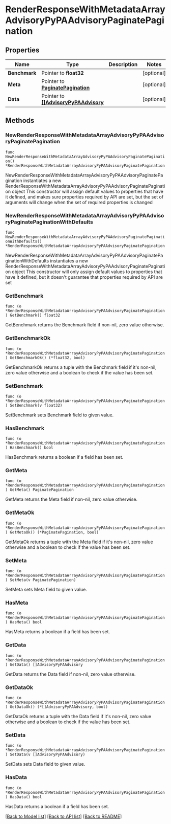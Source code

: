 # RenderResponseWithMetadataArrayAdvisoryPyPAAdvisoryPaginatePagination

## Properties

Name | Type | Description | Notes
------------ | ------------- | ------------- | -------------
**Benchmark** | Pointer to **float32** |  | [optional] 
**Meta** | Pointer to [**PaginatePagination**](PaginatePagination.md) |  | [optional] 
**Data** | Pointer to [**[]AdvisoryPyPAAdvisory**](AdvisoryPyPAAdvisory.md) |  | [optional] 

## Methods

### NewRenderResponseWithMetadataArrayAdvisoryPyPAAdvisoryPaginatePagination

`func NewRenderResponseWithMetadataArrayAdvisoryPyPAAdvisoryPaginatePagination() *RenderResponseWithMetadataArrayAdvisoryPyPAAdvisoryPaginatePagination`

NewRenderResponseWithMetadataArrayAdvisoryPyPAAdvisoryPaginatePagination instantiates a new RenderResponseWithMetadataArrayAdvisoryPyPAAdvisoryPaginatePagination object
This constructor will assign default values to properties that have it defined,
and makes sure properties required by API are set, but the set of arguments
will change when the set of required properties is changed

### NewRenderResponseWithMetadataArrayAdvisoryPyPAAdvisoryPaginatePaginationWithDefaults

`func NewRenderResponseWithMetadataArrayAdvisoryPyPAAdvisoryPaginatePaginationWithDefaults() *RenderResponseWithMetadataArrayAdvisoryPyPAAdvisoryPaginatePagination`

NewRenderResponseWithMetadataArrayAdvisoryPyPAAdvisoryPaginatePaginationWithDefaults instantiates a new RenderResponseWithMetadataArrayAdvisoryPyPAAdvisoryPaginatePagination object
This constructor will only assign default values to properties that have it defined,
but it doesn't guarantee that properties required by API are set

### GetBenchmark

`func (o *RenderResponseWithMetadataArrayAdvisoryPyPAAdvisoryPaginatePagination) GetBenchmark() float32`

GetBenchmark returns the Benchmark field if non-nil, zero value otherwise.

### GetBenchmarkOk

`func (o *RenderResponseWithMetadataArrayAdvisoryPyPAAdvisoryPaginatePagination) GetBenchmarkOk() (*float32, bool)`

GetBenchmarkOk returns a tuple with the Benchmark field if it's non-nil, zero value otherwise
and a boolean to check if the value has been set.

### SetBenchmark

`func (o *RenderResponseWithMetadataArrayAdvisoryPyPAAdvisoryPaginatePagination) SetBenchmark(v float32)`

SetBenchmark sets Benchmark field to given value.

### HasBenchmark

`func (o *RenderResponseWithMetadataArrayAdvisoryPyPAAdvisoryPaginatePagination) HasBenchmark() bool`

HasBenchmark returns a boolean if a field has been set.

### GetMeta

`func (o *RenderResponseWithMetadataArrayAdvisoryPyPAAdvisoryPaginatePagination) GetMeta() PaginatePagination`

GetMeta returns the Meta field if non-nil, zero value otherwise.

### GetMetaOk

`func (o *RenderResponseWithMetadataArrayAdvisoryPyPAAdvisoryPaginatePagination) GetMetaOk() (*PaginatePagination, bool)`

GetMetaOk returns a tuple with the Meta field if it's non-nil, zero value otherwise
and a boolean to check if the value has been set.

### SetMeta

`func (o *RenderResponseWithMetadataArrayAdvisoryPyPAAdvisoryPaginatePagination) SetMeta(v PaginatePagination)`

SetMeta sets Meta field to given value.

### HasMeta

`func (o *RenderResponseWithMetadataArrayAdvisoryPyPAAdvisoryPaginatePagination) HasMeta() bool`

HasMeta returns a boolean if a field has been set.

### GetData

`func (o *RenderResponseWithMetadataArrayAdvisoryPyPAAdvisoryPaginatePagination) GetData() []AdvisoryPyPAAdvisory`

GetData returns the Data field if non-nil, zero value otherwise.

### GetDataOk

`func (o *RenderResponseWithMetadataArrayAdvisoryPyPAAdvisoryPaginatePagination) GetDataOk() (*[]AdvisoryPyPAAdvisory, bool)`

GetDataOk returns a tuple with the Data field if it's non-nil, zero value otherwise
and a boolean to check if the value has been set.

### SetData

`func (o *RenderResponseWithMetadataArrayAdvisoryPyPAAdvisoryPaginatePagination) SetData(v []AdvisoryPyPAAdvisory)`

SetData sets Data field to given value.

### HasData

`func (o *RenderResponseWithMetadataArrayAdvisoryPyPAAdvisoryPaginatePagination) HasData() bool`

HasData returns a boolean if a field has been set.


[[Back to Model list]](../README.md#documentation-for-models) [[Back to API list]](../README.md#documentation-for-api-endpoints) [[Back to README]](../README.md)


